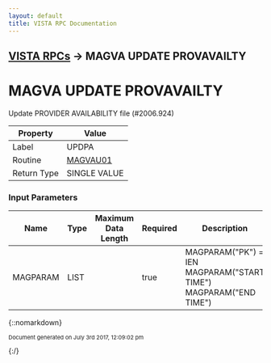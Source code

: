 ```yaml
---
layout: default
title: VISTA RPC Documentation
---
```


## [VISTA RPCs](TableOfContents) &#8594; MAGVA UPDATE PROVAVAILTY
# MAGVA UPDATE PROVAVAILTY

Update PROVIDER AVAILABILITY file (#2006.924)

Property | Value
--- | ---
Label | UPDPA
Routine | [MAGVAU01](http://code.osehra.org/dox/Routine_MAGVAU01_source.html)
Return Type | SINGLE VALUE


### Input Parameters

Name | Type | Maximum Data Length | Required | Description
--- | --- | --- | --- | ---
MAGPARAM | LIST |  | true |  MAGPARAM(&quot;PK&quot;) &#x3D; IEN  MAGPARAM(&quot;START TIME&quot;) MAGPARAM(&quot;END TIME&quot;)



{::nomarkdown} <br/><p style="font-size: 11px">Document generated on July 3rd 2017, 12:09:02 pm</p>{:/}